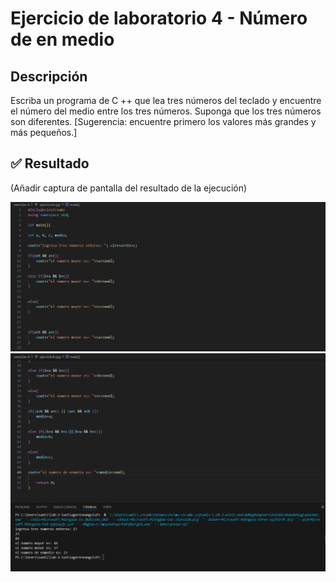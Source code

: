 # Ejercicio de laboratorio 4 - Número de en medio

## Descripción

Escriba un programa de C ++ que lea tres números del teclado y encuentre el número del medio entre los tres números. Suponga que los tres números son diferentes. [Sugerencia: encuentre primero los valores más grandes y más pequeños.]

## ✅ Resultado

(Añadir captura de pantalla del resultado de la ejecución)


![imagen](ejercicio4-1.png)
![imagen](ejercicio4-2.png)
